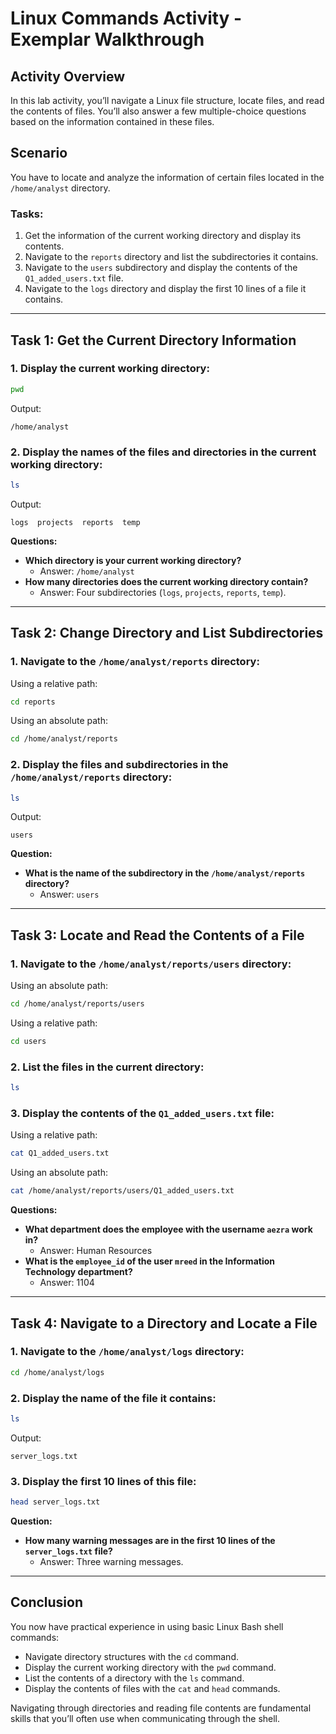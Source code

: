 
# Linux Commands Activity - Exemplar Walkthrough

## Activity Overview
In this lab activity, you’ll navigate a Linux file structure, locate files, and read the contents of files. You’ll also answer a few multiple-choice questions based on the information contained in these files.

## Scenario
You have to locate and analyze the information of certain files located in the `/home/analyst` directory.

### Tasks:
1. Get the information of the current working directory and display its contents.
2. Navigate to the `reports` directory and list the subdirectories it contains.
3. Navigate to the `users` subdirectory and display the contents of the `Q1_added_users.txt` file.
4. Navigate to the `logs` directory and display the first 10 lines of a file it contains.

---

## Task 1: Get the Current Directory Information

### 1. Display the current working directory:
```bash
pwd
```

Output:
```
/home/analyst
```

### 2. Display the names of the files and directories in the current working directory:
```bash
ls
```

Output:
```
logs  projects  reports  temp
```

**Questions:**
- **Which directory is your current working directory?**
  - Answer: `/home/analyst`
- **How many directories does the current working directory contain?**
  - Answer: Four subdirectories (`logs`, `projects`, `reports`, `temp`).

---

## Task 2: Change Directory and List Subdirectories

### 1. Navigate to the `/home/analyst/reports` directory:
Using a relative path:
```bash
cd reports
```
Using an absolute path:
```bash
cd /home/analyst/reports
```

### 2. Display the files and subdirectories in the `/home/analyst/reports` directory:
```bash
ls
```

Output:
```
users
```

**Question:**
- **What is the name of the subdirectory in the `/home/analyst/reports` directory?**
  - Answer: `users`

---

## Task 3: Locate and Read the Contents of a File

### 1. Navigate to the `/home/analyst/reports/users` directory:
Using an absolute path:
```bash
cd /home/analyst/reports/users
```
Using a relative path:
```bash
cd users
```

### 2. List the files in the current directory:
```bash
ls
```

### 3. Display the contents of the `Q1_added_users.txt` file:
Using a relative path:
```bash
cat Q1_added_users.txt
```
Using an absolute path:
```bash
cat /home/analyst/reports/users/Q1_added_users.txt
```

**Questions:**
- **What department does the employee with the username `aezra` work in?**
  - Answer: Human Resources
- **What is the `employee_id` of the user `mreed` in the Information Technology department?**
  - Answer: 1104

---

## Task 4: Navigate to a Directory and Locate a File

### 1. Navigate to the `/home/analyst/logs` directory:
```bash
cd /home/analyst/logs
```

### 2. Display the name of the file it contains:
```bash
ls
```

Output:
```
server_logs.txt
```

### 3. Display the first 10 lines of this file:
```bash
head server_logs.txt
```

**Question:**
- **How many warning messages are in the first 10 lines of the `server_logs.txt` file?**
  - Answer: Three warning messages.

---

## Conclusion
You now have practical experience in using basic Linux Bash shell commands:
- Navigate directory structures with the `cd` command.
- Display the current working directory with the `pwd` command.
- List the contents of a directory with the `ls` command.
- Display the contents of files with the `cat` and `head` commands.

Navigating through directories and reading file contents are fundamental skills that you’ll often use when communicating through the shell.
